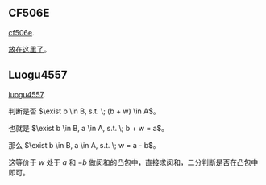## CF506E

[cf506e](https://www.luogu.com.cn/problem/CF506E).

[放在这里了](https://www.cnblogs.com/-Railgun/p/15777440.html)。

## Luogu4557

[luogu4557](https://www.luogu.com.cn/problem/P4557). 

判断是否 $\exist b \in B, s.t. \; (b + w) \in A$。

也就是 $\exist b \in B, a \in A, s.t. \; b + w = a$。

那么 $\exist b \in B, a \in A, s.t. \; w = a - b$。

这等价于 $w$ 处于 $a$ 和 $-b$ 做闵和的凸包中，直接求闵和，二分判断是否在凸包中即可。

